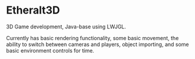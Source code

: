# Etheralt3D
3D Game development, Java-base using LWJGL.


Currently has basic rendering functionality, some basic movement, the ability to switch between cameras and players, object importing, and some basic environment controls for time.
